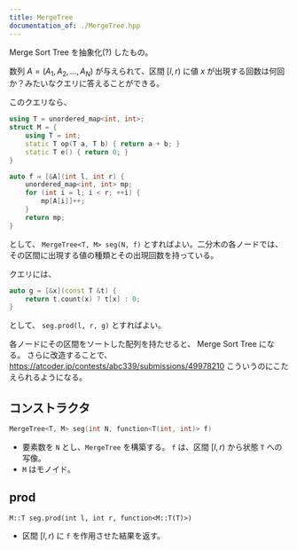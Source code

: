 ```yaml
---
title: MergeTree
documentation_of: ./MergeTree.hpp
---
```



Merge Sort Tree を抽象化(?) したもの。

数列 $A = (A_1, A_2, \ldots, A_N)$ が与えられて、区間 $[l, r)$ に値 $x$ が出現する回数は何回か？みたいなクエリに答えることができる。

このクエリなら、
```cpp
using T = unordered_map<int, int>;
struct M = {
    using T = int;
    static T op(T a, T b) { return a + b; }
    static T e() { return 0; }
}
```

```cpp
auto f = [&A](int l, int r) {
    unordered_map<int, int> mp;
    for (int i = l; i < r; ++i) {
        mp[A[i]]++;
    }
    return mp;
}
```

として、 `MergeTree<T, M> seg(N, f)` とすればよい。二分木の各ノードでは、その区間に出現する値の種類とその出現回数を持っている。

クエリには、
```cpp
auto g = [&x](const T &t) {
    return t.count(x) ? t[x] : 0;
}
```
として、 `seg.prod(l, r, g)` とすればよい。

各ノードにその区間をソートした配列を持たせると、 Merge Sort Tree になる。
さらに改造することで、 https://atcoder.jp/contests/abc339/submissions/49978210 こういうのにこたえられるようになる。


## コンストラクタ
```cpp
MergeTree<T, M> seg(int N, function<T(int, int)> f)
```
- 要素数を `N` とし、`MergeTree` を構築する。 `f` は、区間 $[l, r)$ から状態 `T` への写像。
- `M` はモノイド。

## prod
```
M::T seg.prod(int l, int r, function<M::T(T)>)
```
- 区間 $[l, r)$ に `f` を作用させた結果を返す。

